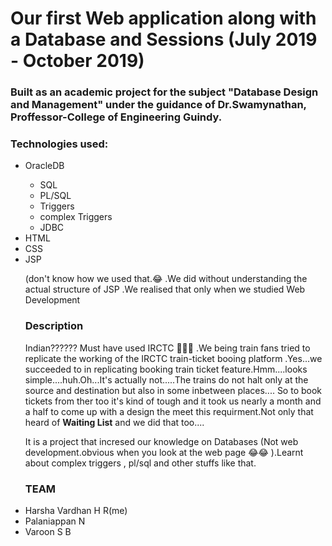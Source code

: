 <h1>Our first Web application along with a Database and Sessions (July 2019 - October 2019)</h1>
<h3>Built as an  academic project for the subject  "Database Design and Management" under the guidance of Dr.Swamynathan, Proffessor-College of Engineering Guindy.</h3>

<h3>Technologies used:</h3>
<ul>
<li>OracleDB</li>
<ul><li>SQL</li><li>PL/SQL</li><li>Triggers</li>
<li>complex Triggers</li><li>JDBC</li>
</ul>
<li>HTML</li>
<li>CSS</li>
<li>JSP<p>(don't know how we used that.😂 .We did without understanding the actual structure of JSP .We realised that only when we studied Web Development</p></li>


<h3>Description</h3>
<p> Indian?????? Must have used IRCTC 🚞🚞🚞 .We being train fans tried to replicate the working of the IRCTC train-ticket booing platform .Yes...we succeeded to in 
replicating booking train ticket feature.Hmm....looks simple....huh.Oh...It's actually not.....The trains do not halt only at the source and destination but also in some inbetween places....
So to book tickets from ther too it's kind of tough and it took us nearly a month and a half to come up with a design the meet this requirment.Not only that heard of <strong>Waiting List</strong>
and we did that too....</p>

<p>It is a project that incresed our knowledge on Databases (Not web development.obvious when you look at the web page 😂😂 ).Learnt about complex triggers , pl/sql and other stuffs like that.</p>



<h3>TEAM</h3>
<li>Harsha Vardhan H R(me)</li>
<li> Palaniappan N</li>
<li>Varoon S B</li>
</h3>

